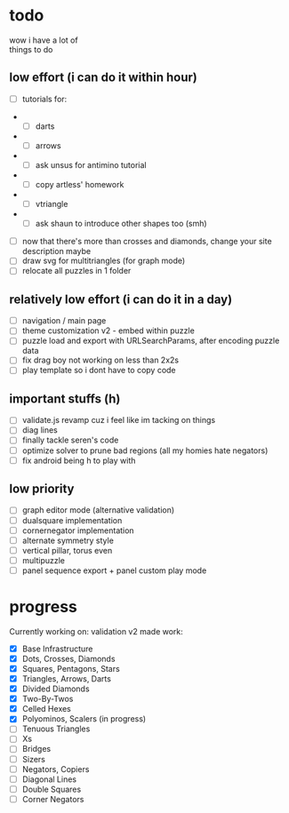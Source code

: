 # todo
wow i have a lot of   
things to do

## low effort (i can do it within hour)
- [ ] tutorials for:
- - [ ] darts
- - [ ] arrows
- - [ ] ask unsus for antimino tutorial
- - [ ] copy artless' homework
- - [ ] vtriangle
- - [ ] ask shaun to introduce other shapes too (smh)
- [ ] now that there's more than crosses and diamonds, change your site description maybe
- [ ] draw svg for multitriangles (for graph mode)
- [ ] relocate all puzzles in 1 folder

## relatively low effort (i can do it in a day)
- [ ] navigation / main page
- [ ] theme customization v2 - embed within puzzle
- [ ] puzzle load and export with URLSearchParams, after encoding puzzle data
- [ ] fix drag boy not working on less than 2x2s
- [ ] play template so i dont have to copy code

## important stuffs (h)
- [ ] validate.js revamp cuz i feel like im tacking on things
- [ ] diag lines
- [ ] finally tackle seren's code
- [ ] optimize solver to prune bad regions (all my homies hate negators)
- [ ] fix android being h to play with

## low priority
- [ ] graph editor mode (alternative validation)
- [ ] dualsquare implementation
- [ ] cornernegator implementation
- [ ] alternate symmetry style
- [ ] vertical pillar, torus even
- [ ] multipuzzle
- [ ] panel sequence export + panel custom play mode

# progress

Currently working on: validation v2
made work:
- [x] Base Infrastructure
- [x] Dots, Crosses, Diamonds
- [x] Squares, Pentagons, Stars
- [x] Triangles, Arrows, Darts
- [x] Divided Diamonds
- [x] Two-By-Twos
- [x] Celled Hexes
- [x] Polyominos, Scalers (in progress)
- [ ] Tenuous Triangles
- [ ] Xs
- [ ] Bridges
- [ ] Sizers
- [ ] Negators, Copiers
- [ ] Diagonal Lines
- [ ] Double Squares
- [ ] Corner Negators
